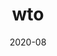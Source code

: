 ---
title: 'wto'
date: '2020-08'
skills: 'nodejs,javascript,express,mongodb'
description: '주문서 작성에 불편함을 덜어주는 초간단 미니 ERP(?)'
githubUrl1: 'https://github.com/tyange/wto'
serviceUrl: 'https://what-the-order.herokuapp.com/'
---